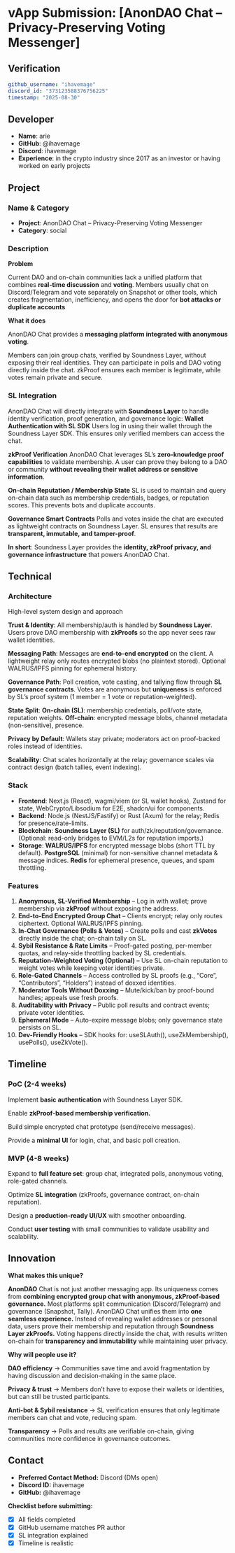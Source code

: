 # vApp Submission: [AnonDAO Chat – Privacy-Preserving Voting Messenger]

## Verification
```yaml
github_username: "ihavemage"
discord_id: "373123588376756225"
timestamp: "2025-08-30"
```

## Developer
- **Name**: arie
- **GitHub**: @ihavemage
- **Discord**: ihavemage
- **Experience**: in the crypto industry since 2017 as an investor or having worked on early projects

## Project

### Name & Category
- **Project**: AnonDAO Chat – Privacy-Preserving Voting Messenger
- **Category**: social

### Description
**Problem**

Current DAO and on-chain communities lack a unified platform that combines **real-time discussion** and **voting**.
Members usually chat on Discord/Telegram and vote separately on Snapshot or other tools, which creates fragmentation, inefficiency, and opens the door for **bot attacks or duplicate accounts**

**What it does**

AnonDAO Chat provides a **messaging platform integrated with anonymous voting**.

Members can join group chats, verified by Soundness Layer, without exposing their real identities.
They can participate in polls and DAO voting directly inside the chat.
zkProof ensures each member is legitimate, while votes remain private and secure.

### SL Integration  
AnonDAO Chat will directly integrate with **Soundness Layer** to handle identity verification, proof generation, and governance logic:
**Wallet Authentication with SL SDK**
Users log in using their wallet through the Soundness Layer SDK. This ensures only verified members can access the chat.

**zkProof Verification**
AnonDAO Chat leverages SL’s **zero-knowledge proof capabilities** to validate membership. A user can prove they belong to a DAO or community **without revealing their wallet address or sensitive information**.

**On-chain Reputation / Membership State**
SL is used to maintain and query on-chain data such as membership credentials, badges, or reputation scores. This prevents bots and duplicate accounts.

**Governance Smart Contracts**
Polls and votes inside the chat are executed as lightweight contracts on Soundness Layer. SL ensures that results are **transparent, immutable, and tamper-proof**.

**In short**: Soundness Layer provides the **identity, zkProof privacy, and governance infrastructure** that powers AnonDAO Chat.

## Technical

### Architecture
High-level system design and approach

**Trust & Identity**: All membership/auth is handled by **Soundness Layer**. Users prove DAO membership with **zkProofs** so the app never sees raw wallet identities.

**Messaging Path**: Messages are **end-to-end encrypted** on the client. A lightweight relay only routes encrypted blobs (no plaintext stored). Optional WALRUS/IPFS pinning for ephemeral history.

**Governance Path**: Poll creation, vote casting, and tallying flow through **SL governance contracts**. Votes are anonymous but **uniqueness** is enforced by SL’s proof system (1 member = 1 vote or reputation-weighted).

**State Split**:
   **On-chain (SL)**: membership credentials, poll/vote state, reputation weights.
   **Off-chain**: encrypted message blobs, channel metadata (non-sensitive), presence.

**Privacy by Default**: Wallets stay private; moderators act on proof-backed roles instead of identities.

**Scalability**: Chat scales horizontally at the relay; governance scales via contract design (batch tallies, event indexing).

### Stack
- **Frontend**: Next.js (React), wagmi/viem (or SL wallet hooks), Zustand for state, WebCrypto/Libsodium for E2E, shadcn/ui for components.
- **Backend**: Node.js (NestJS/Fastify) or Rust (Axum) for the relay; Redis for presence/rate-limits.
- **Blockchain**: **Soundness Layer (SL)** for auth/zk/reputation/governance. (Optional: read-only bridges to EVM/L2s for reputation imports.)
- **Storage**: 
    **WALRUS/IPFS** for encrypted message blobs (short TTL by default).
    **PostgreSQL** (minimal) for non-sensitive channel metadata & message indices.
    **Redis** for ephemeral presence, queues, and spam throttling.

### Features
1. **Anonymous, SL-Verified Membership** – Log in with wallet; prove membership via **zkProof** without exposing the address.
2. **End-to-End Encrypted Group Chat** – Clients encrypt; relay only routes ciphertext. Optional WALRUS/IPFS pinning.
3. **In-Chat Governance (Polls & Votes)** – Create polls and cast **zkVotes** directly inside the chat; on-chain tally on SL.
4. **Sybil Resistance & Rate Limits** – Proof-gated posting, per-member quotas, and relay-side throttling backed by SL credentials.
5. **Reputation-Weighted Voting (Optional)** – Use SL on-chain reputation to weight votes while keeping voter identities private.
6. **Role-Gated Channels** – Access controlled by SL proofs (e.g., “Core”, “Contributors”, “Holders”) instead of doxxed identities.
7. **Moderator Tools Without Doxxing** – Mute/kick/ban by proof-bound handles; appeals use fresh proofs.
8. **Auditability with Privacy** – Public poll results and contract events; private voter identities.
9. **Ephemeral Mode** – Auto-expire message blobs; only governance state persists on SL.
10. **Dev-Friendly Hooks** – SDK hooks for: useSLAuth(), useZkMembership(), usePolls(), useZkVote().

## Timeline

### PoC (2-4 weeks)

Implement **basic authentication** with Soundness Layer SDK.

Enable **zkProof-based membership verification.**

Build simple encrypted chat prototype (send/receive messages).

Provide a **minimal UI** for login, chat, and basic poll creation.

### MVP (4-8 weeks)  

Expand to **full feature set**: group chat, integrated polls, anonymous voting, role-gated channels.

Optimize **SL integration** (zkProofs, governance contract, on-chain reputation).

Design a **production-ready UI/UX** with smoother onboarding.

Conduct **user testing** with small communities to validate usability and scalability.

## Innovation
**What makes this unique?**

  **AnonDAO** Chat is not just another messaging app. Its uniqueness comes from **combining encrypted group chat with anonymous, zkProof-based governance.**
  Most platforms split communication (Discord/Telegram) and governance (Snapshot, Tally). AnonDAO Chat unifies them into **one seamless experience.**
  Instead of revealing wallet addresses or personal data, users prove their membership and reputation through **Soundness Layer zkProofs.**
  Voting happens directly inside the chat, with results written on-chain for **transparency and immutability** while maintaining user privacy.

**Why will people use it?**

  **DAO efficiency** → Communities save time and avoid fragmentation by having discussion and decision-making in the same place.
  
  **Privacy & trust** → Members don’t have to expose their wallets or identities, but can still be trusted participants.
  
  **Anti-bot & Sybil resistance** → SL verification ensures that only legitimate members can chat and vote, reducing spam.
  
  **Transparency** → Polls and results are verifiable on-chain, giving communities more confidence in governance outcomes.


## Contact

- **Preferred Contact Method:** Discord (DMs open)
- **Discord ID:** ihavemage
- **GitHub:** @ihavemage


**Checklist before submitting:**
- [x] All fields completed
- [x] GitHub username matches PR author  
- [x] SL integration explained
- [x] Timeline is realistic
